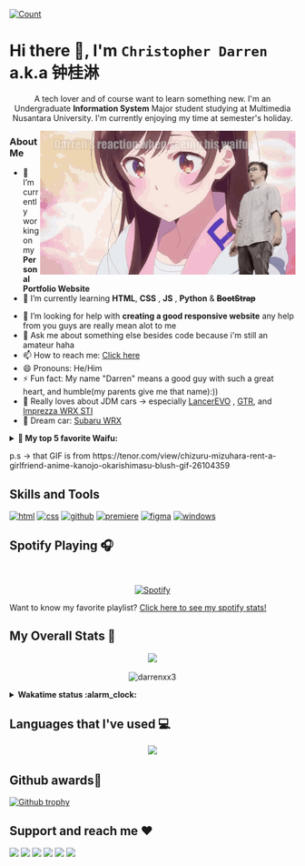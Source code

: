 [![Count](https://komarev.com/ghpvc/?username=darrenxx3&style=flat-square&color=yellow)](https://github.com/darrenxx3)

# Hi there 👋, I'm ```Christopher Darren``` a.k.a 钟桂淋
<p align="center">
  A tech lover and of course want to learn something new. I'm an Undergraduate <b>Information System</b> Major student studying at Multimedia Nusantara University. I'm currently
  enjoying my time at semester's holiday.
</p>

<img align="right" src= "WaifunyaDarrenedited.gif" alt="iniwaifuku" width=450/>

### About Me
- 🔭 I’m currently working on my **Personal Portfolio Website**
- 🌱 I’m currently learning **HTML**, **CSS** , **JS** , **Python** & ~~**BootStrap**~~
<!-- - 👯 I’m looking to collaborate on ...-->
- 🤔 I’m looking for help with **creating a good responsive website** any help from you guys are really mean alot to me 
- 💬 Ask me about something else besides code because i'm still an amateur haha
- 📫 How to reach me: [Click here]
- 😄 Pronouns: He/Him
- ⚡ Fun fact: My name "Darren" means a good guy with such a great heart, and humble(my parents give me that name):))
- 🚗 Really loves about JDM cars -> especially [LancerEVO] , [GTR], and [Imprezza WRX STI]
- 🚙 Dream car: [Subaru WRX] 

<details>
  <summary><b>🥰 My top 5 favorite Waifu:</b></summary><br>
  
  1. [Chizuru Ichinose](https://images4.alphacoders.com/129/1297868.png) from *Kanojo Okarishimasu*
  2. [Lena Milize](https://images3.alphacoders.com/128/1289650.png) from *EIGHTY SIX-86*
  3. [Yukinoshita Yukino](https://images.alphacoders.com/710/710655.jpg) from *Oregairu*
  4. [Ayaka Kamisato](https://images6.alphacoders.com/132/1322778.png) from *Genshin Impact*
  5. [Power](https://images5.alphacoders.com/132/1325249.jpeg) from *Chainsawman*
</details>

<p>p.s -> that GIF is from https://tenor.com/view/chizuru-mizuhara-rent-a-girlfriend-anime-kanojo-okarishimasu-blush-gif-26104359</p>

## Skills and Tools
<div align="left">
  <a href="https://github.com/darrenxx3" alt="nothing"><img src="https://img.shields.io/badge/HTML-E34F26?style=for-the-badge&logo=html5&logoColor=white" alt="html"></a>
  <a href="https://github.com/darrenxx3" alt="nothing"><img src="https://img.shields.io/badge/CSS-1572B6.svg?style=for-the-badge&logo=CSS3&logoColor=white" alt="css"></a>
  <a href="https://github.com/darrenxx3" alt="nothing"><img src="https://img.shields.io/badge/GitHub-181717.svg?style=for-the-badge&logo=GitHub&logoColor=gold" alt="github"></a>
  <a href="https://github.com/darrenxx3" alt="nothing"><img src="https://img.shields.io/badge/Adobe%20Premiere%20Pro-3c009d.svg?style=for-the-badge&logo=Adobe-Premiere-Pro&logoColor=white" alt="premiere"></a>
  <a href="https://github.com/darrenxx3" alt="nothing"><img src="https://img.shields.io/badge/Figma-920000.svg?style=for-the-badge&logo=Figma&logoColor=white" 
alt="figma"></a>
  <a href="https://github.com/darrenxx3" alt="nothing"><img src="https://img.shields.io/badge/Windows-0078D4.svg?style=for-the-badge&logo=Windows&logoColor=white" alt ="windows"></a>
  
</div>

## Spotify Playing 🎧
<!--[![Spotify](https://spotify-by-novatorem.vercel.app/api/spotify)](https://open.spotify.com/user/8btvrf0k2kk4qszsfna7orb29)-->

&nbsp; <div align="center">
[![Spotify](https://spotify-by-novatorem.vercel.app/api/spotify)](https://open.spotify.com/playlist/77dZtkH5UsAxWBjosaBSzC)
</div>

Want to know my favorite playlist? [Click here to see my spotify stats!](https://volt.fm/user/6cmde29n1eqlh1c2)

##  My Overall Stats 🏁
<p align="center"> <img src="https://github-readme-stats-sigma-five.vercel.app/api?username=darrenxx3&theme=tokyonight&show_icons=true&count_private=true&hide_border=true"/></p>
<p align="center"> <img src="https://github-readme-streak-stats.herokuapp.com/?user=darrenxx3&theme=tokyonight&hide_border=true" alt="darrenxx3" /></p>

<details>
<summary><b>Wakatime status :alarm_clock:</b></summary>
<br></br>
  
[![Harlok's wakatime stats](https://github-readme-stats.vercel.app/api/wakatime?username=darren&theme=tokyonight)](https://github.com/anuraghazra/github-readme-stats)

</details>

##  Languages that I've used 💻
<p align="center"> <img src="https://github-readme-stats-sigma-five.vercel.app/api/top-langs/?username=darrenxx3&layout=compact&theme=tokyonight&hide_border=true" style="width:42%"/></p>
<!--![Top Languages Card](https://github-readme-stats-sigma-five.vercel.app/api/top-langs/?username=darrenxx3&layout=compact&theme=tokyonight)-->

## Github awards👑
[![Github trophy](https://github-profile-trophy.vercel.app/?username=darrenxx3&theme=tokyonight&margin-w=15&margin-h=15&no-frame=true)](https://github.com/darrenxx3/)

## Support and reach me :heart:
<div align="left">
  <a href="https://www.youtube.com/channel/UCyZf7qgG1ikTpp-od-oQZNA" alt="youtube"><img src="https://icon-library.com/images/youtube-round-icon-png/youtube-round-icon-png-16.jpg" style="width:80px"></a>
  <a href="https://steamcommunity.com/profiles/76561198837185839/" alt="steam"><img src="https://cdn.freebiesupply.com/images/large/2x/steam-logo-transparent.png" style="width:80px"></a>
  <a href="https://rogcommunity.id/members/christopher03/" alt="rogcommunity"><img src="https://seeklogo.com/images/R/republic-of-gamers-new-logo-C7B28EBFFE-seeklogo.com.png" style="width:80px"></a>
  <a href="https://www.hoyolab.com/accountCenter/postList?id=108359880" alt="hoyo"><img src="https://cdn-www.bluestacks.com/bs-images/38ea0bfad29830f9e91c414bf729317c.png" style="width:80px"></a>
  <a href="mailto:cdarren2003@gmail.com" alt="email"><img src="https://www.logo.wine/a/logo/Gmail/Gmail-Logo.wine.svg" style="width:100px"></a>
  <a href="https://www.facebook.com/christopher.darren.33/" alt="fb"><img src="https://www.freepnglogos.com/uploads/facebook-logo-icon/facebook-logo-icon-file-facebook-icon-svg-wikimedia-commons-4.png" style="width:80px"></a>

</div>

<!-- Links -->
[Click here]: https://github.com/darrenxx3#support-and-reach-me-heart
[LancerEVO]: https://images4.alphacoders.com/822/822019.jpg
[GTR]: https://images.alphacoders.com/749/749420.jpg
[Imprezza WRX STI]: https://images5.alphacoders.com/463/463325.jpg
[Subaru WRX]: https://inging.s3-ap-southeast-1.amazonaws.com/website/pages/subaru_overview_8_mobile.jpg

